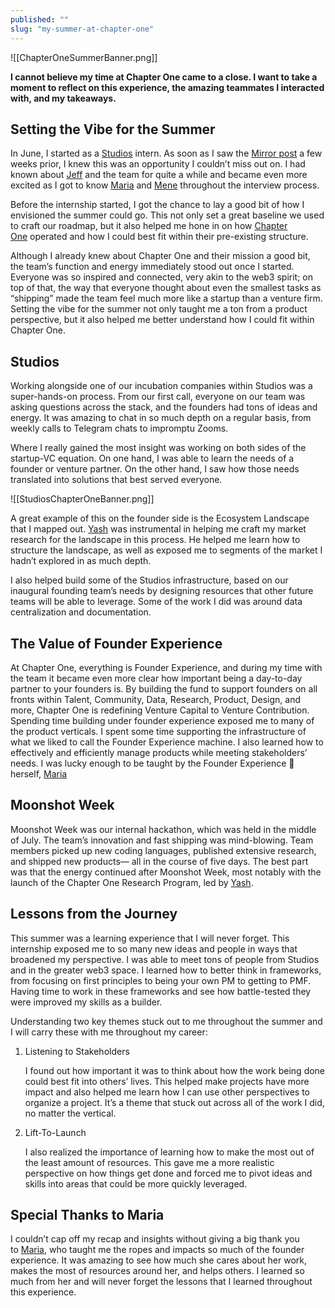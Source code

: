```yaml
---
published: ""
slug: "my-summer-at-chapter-one"
---
```


![[ChapterOneSummerBanner.png]]

**I cannot believe my time at Chapter One came to a close. I want to take a moment to reflect on this experience, the amazing teammates I interacted with, and my takeaways.**

## Setting the Vibe for the Summer

In June, I started as a [Studios](https://studios.chapterone.com/) intern. As soon as I saw the [Mirror post](https://mirror.xyz/chapterone.eth/PFf_-8totoqVyU2aKCS08Z-1bxPH73tIyXFyzkBWDIY) a few weeks prior, I knew this was an opportunity I couldn’t miss out on. I had known about [Jeff](https://twitter.com/jmj) and the team for quite a while and became even more excited as I got to know [Maria](https://twitter.com/mtangarova2) and [Mene](https://twitter.com/menemazarakis) throughout the interview process.

Before the internship started, I got the chance to lay a good bit of how I envisioned the summer could go. This not only set a great baseline we used to craft our roadmap, but it also helped me hone in on how [Chapter One](https://twitter.com/ChapterOne) operated and how I could best fit within their pre-existing structure.

Although I already knew about Chapter One and their mission a good bit, the team’s function and energy immediately stood out once I started. Everyone was so inspired and connected, very akin to the web3 spirit; on top of that, the way that everyone thought about even the smallest tasks as “shipping” made the team feel much more like a startup than a venture firm. Setting the vibe for the summer not only taught me a ton from a product perspective, but it also helped me better understand how I could fit within Chapter One.

## Studios

Working alongside one of our incubation companies within Studios was a super-hands-on process. From our first call, everyone on our team was asking questions across the stack, and the founders had tons of ideas and energy. It was amazing to chat in so much depth on a regular basis, from weekly calls to Telegram chats to impromptu Zooms.

Where I really gained the most insight was working on both sides of the startup-VC equation. On one hand, I was able to learn the needs of a founder or venture partner. On the other hand, I saw how those needs translated into solutions that best served everyone.

![[StudiosChapterOneBanner.png]]

A great example of this on the founder side is the Ecosystem Landscape that I mapped out. [Yash](https://twitter.com/yb_effect) was instrumental in helping me craft my market research for the landscape in this process. He helped me learn how to structure the landscape, as well as exposed me to segments of the market I hadn’t explored in as much depth.

I also helped build some of the Studios infrastructure, based on our inaugural founding team’s needs by designing resources that other future teams will be able to leverage. Some of the work I did was around data centralization and documentation.

## The Value of Founder Experience

At Chapter One, everything is Founder Experience, and during my time with the team it became even more clear how important being a day-to-day partner to your founders is. By building the fund to support founders on all fronts within Talent, Community, Data, Research, Product, Design, and more, Chapter One is redefining Venture Capital to Venture Contribution. Spending time building under founder experience exposed me to many of the product verticals. I spent some time supporting the infrastructure of what we liked to call the Founder Experience machine. I also learned how to effectively and efficiently manage products while meeting stakeholders’ needs. I was lucky enough to be taught by the Founder Experience 🐐 herself, [Maria](https://twitter.com/mtangarova2)

## Moonshot Week

Moonshot Week was our internal hackathon, which was held in the middle of July. The team’s innovation and fast shipping was mind-blowing. Team members picked up new coding languages, published extensive research, and shipped new products— all in the course of five days. The best part was that the energy continued after Moonshot Week, most notably with the launch of the Chapter One Research Program, led by [Yash](https://twitter.com/yb_effect).

## Lessons from the Journey

This summer was a learning experience that I will never forget. This internship exposed me to so many new ideas and people in ways that broadened my perspective. I was able to meet tons of people from Studios and in the greater web3 space. I learned how to better think in frameworks, from focusing on first principles to being your own PM to getting to PMF. Having time to work in these frameworks and see how battle-tested they were improved my skills as a builder.

Understanding two key themes stuck out to me throughout the summer and I will carry these with me throughout my career:

1.  Listening to Stakeholders
    
    I found out how important it was to think about how the work being done could best fit into others’ lives. This helped make projects have more impact and also helped me learn how I can use other perspectives to organize a project. It’s a theme that stuck out across all of the work I did, no matter the vertical.
    
2.  Lift-To-Launch
    
    I also realized the importance of learning how to make the most out of the least amount of resources. This gave me a more realistic perspective on how things get done and forced me to pivot ideas and skills into areas that could be more quickly leveraged.
    

## Special Thanks to Maria

I couldn’t cap off my recap and insights without giving a big thank you to [Maria](https://twitter.com/mtangarova2), who taught me the ropes and impacts so much of the founder experience. It was amazing to see how much she cares about her work, makes the most of resources around her, and helps others. I learned so much from her and will never forget the lessons that I learned throughout this experience.